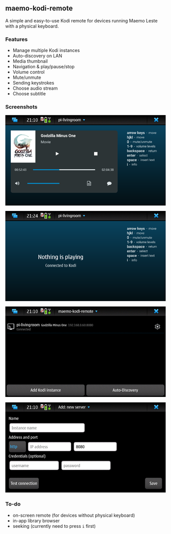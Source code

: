 ## maemo-kodi-remote

A simple and easy-to-use Kodi remote for devices running Maemo Leste with a physical keyboard.

### Features

- Manage multiple Kodi instances
- Auto-discovery on LAN
- Media thumbnail
- Navigation & play/pause/stop
- Volume control
- Mute/unmute
- Sending keystrokes
- Choose audio stream
- Choose subtitle

### Screenshots

![](src/assets/screenshots/player.png)

![](src/assets/screenshots/idle.png)

![](src/assets/screenshots/overview.png)

![](src/assets/screenshots/new.png)

### To-do

- on-screen remote (for devices without physical keyboard)
- in-app library browser
- seeking (currently need to press `i` first)